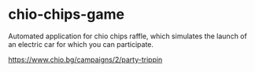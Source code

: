 # chio-chips-game

Automated application for chio chips raffle, which simulates the launch of an electric car for which you can participate.

https://www.chio.bg/campaigns/2/party-trippin

